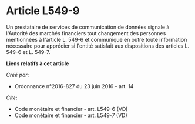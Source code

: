 # Article L549-9

Un prestataire de services de communication de données signale à l'Autorité des marchés financiers tout changement des
personnes mentionnées à l'article L. 549-6 et communique en outre toute information nécessaire pour apprécier si l'entité
satisfait aux dispositions des articles L. 549-6 et L. 549-7.

**Liens relatifs à cet article**

_Créé par_:

  - Ordonnance n°2016-827 du 23 juin 2016 - art. 14

_Cite_:

  - Code monétaire et financier - art. L549-6 (VD)
  - Code monétaire et financier - art. L549-7 (VD)
